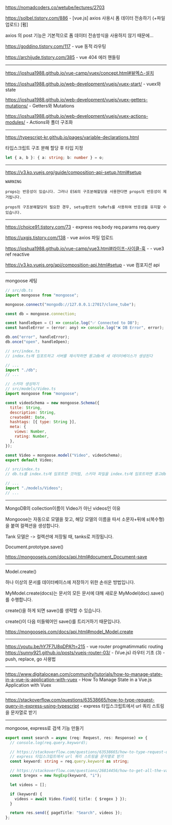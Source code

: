 https://nomadcoders.co/wetube/lectures/2703

https://solbel.tistory.com/886 - [vue.js] axios 사용시 폼 데이터 전송하기 (+파일 업로드) [펌]

axios 의 post 기능은 기본적으로 폼 데이터 전송방식을 사용하지 않기 때문에...

https://goddino.tistory.com/117 - vue 동적 라우팅

https://archijude.tistory.com/385 - vue 404 에러 핸들링

---

https://joshua1988.github.io/vue-camp/vuex/concept.html#뷰엑스-설치

https://joshua1988.github.io/web-development/vuejs/vuex-start/ - vuex와 state

https://joshua1988.github.io/web-development/vuejs/vuex-getters-mutations/ - Getters와 Mutations

https://joshua1988.github.io/web-development/vuejs/vuex-actions-modules/ - Actions와 폴더 구조화

---

https://typescript-kr.github.io/pages/variable-declarations.html

타입스크립트 구조 분해 할당 후 타입 지정

```typescript
let { a, b }: { a: string; b: number } = o;
```

---

https://v3.ko.vuejs.org/guide/composition-api-setup.html#setup

```
WARNING

props는 반응성이 있습니다. 그러나 ES6의 구조분해할당을 사용한다면 props의 반응성이 제거됩니다.

props의 구조분해할당이 필요한 경우, setup펑션의 toRefs를 사용하여 반응성을 유지할 수 있습니다.
```

---

https://choice91.tistory.com/73 - express req.body req.params req.query

https://uxgjs.tistory.com/138 - vue axios 파일 업로드

https://joshua1988.github.io/vue-camp/vue3.html#라이프-사이클-훅 - - vue3 ref reactive

https://v3.ko.vuejs.org/api/composition-api.html#setup - vue 컴포지션 api

---

mongoose 세팅

```javascript
// src/db.ts
import mongoose from "mongoose";

mongoose.connect("mongodb://127.0.0.1:27017/clone_tube");

const db = mongoose.connection;

const handleOpen = () => console.log("✅ Connected to DB");
const handleError = (error: any) => console.log("❌ DB Error", error);

db.on("error", handleError);
db.once("open", handleOpen);
```

```javascript
// src/index.ts
// index.ts에 임포트하고 서버를 재시작하면 몽고db에 새 데이터베이스가 생성된다

// ...
import "./db";
// ...
```

```javascript
// 스키마 생성하기
// src/models/Video.ts
import mongoose from "mongoose";

const videoSchema = new mongoose.Schema({
  title: String,
  description: String,
  createdAt: Date,
  hashtags: [{ type: String }],
  meta: {
    views: Number,
    rating: Number,
  },
});

const Video = mongoose.model("Video", videoSchema);
export default Video;
```

```javascript
// src/index.ts
// db.ts를 index.ts에 임포트한 것처럼, 스키마 파일을 index.ts에 임포트하면 몽고db에 컬렉션이 자동으로 생성된다

// ...
import "./models/Videos";
// ...
```

---

MongoDB의 collection이름이 Video가 아닌 videos인 이유

Mongoose는 자동으로 모델을 찾고, 해당 모델의 이름을 따서 소문자+뒤에 s(복수형)을 붙여 컬렉션을 생성합니다.

Tank 모델은 -> 컬렉션에 저장될 때, tanks로 저장됩니다.

Document.prototype.save()

https://mongoosejs.com/docs/api.html#document_Document-save

---

Model.create()

하나 이상의 문서를 데이터베이스에 저장하기 위한 손쉬운 방법입니다.

MyModel.create(docs)는 문서의 모든 문서에 대해 새로운 MyModel(doc).save()를 수행합니다.

create()을 하게 되면 save()를 생략할 수 있습니다.

create()이 다음 미들웨어인 save()를 트리거하기 때문입니다.

https://mongoosejs.com/docs/api.html#model_Model.create

---

https://youtu.be/hY7F7U8qDPA?t=215 - vue router progmatimmatic routing
https://sunny921.github.io/posts/vuejs-router-03/ - (Vue.js) 라우터 기초 (3) - push, replace, go 사용법

---

https://www.digitalocean.com/community/tutorials/how-to-manage-state-in-a-vue-js-application-with-vuex - How To Manage State in a Vue.js Application with Vuex

---

https://stackoverflow.com/questions/63538665/how-to-type-request-query-in-express-using-typescript - express 타입스크립트에서 url 쿼리 스트링을 문자열로 받기

---

mongoose, express로 검색 기능 만들기

```typescript
export const search = async (req: Request, res: Response) => {
  // console.log(req.query.keyword);

  // https://stackoverflow.com/questions/63538665/how-to-type-request-query-in-express-using-typescript
  // express 타입스크립트에서 url 쿼리 스트링을 문자열로 받기
  const keyword: string = req.query.keyword as string;

  // https://stackoverflow.com/questions/26814456/how-to-get-all-the-values-that-contains-part-of-a-string-using-mongoose-find
  const $regex = new RegExp(keyword, "i");

  let videos = [];

  if (keyword) {
    videos = await Video.find({ title: { $regex } });
  }

  return res.send({ pageTitle: "Search", videos });
};
```
